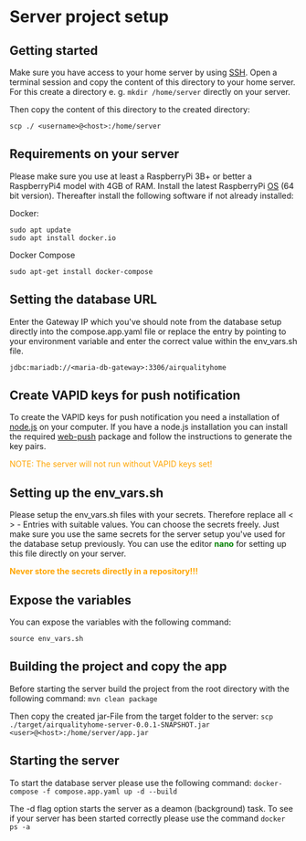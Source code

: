 # Server project setup
## Getting started
Make sure you have access to your home server by using [SSH](https://www.digitalocean.com/community/tutorials/how-to-use-ssh-to-connect-to-a-remote-server).
Open a terminal session and copy the content of this directory to your home server. For this create a
directory e. g. `mkdir /home/server` directly on your server.

Then copy the content of this directory to the created directory:

`scp ./ <username>@<host>:/home/server`

## Requirements on your server
Please make sure you use at least a RaspberryPi 3B+ or better a RaspberryPi4 model with 4GB of RAM.
Install the latest RaspberryPi [OS](https://www.raspberrypi.com/software/) (64 bit version). Thereafter
install the following software if not already installed:

Docker:
```
sudo apt update
sudo apt install docker.io
```

Docker Compose
```
sudo apt-get install docker-compose
```

## Setting the database URL
Enter the Gateway IP which you've should note from the database setup directly into
the compose.app.yaml file or replace the entry by pointing to your environment variable 
and enter the correct value within the env_vars.sh file.

`jdbc:mariadb://<maria-db-gateway>:3306/airqualityhome`

## Create VAPID keys for push notification
To create the VAPID keys for push notification you need a installation of [node.js](https://nodejs.org/en) on your computer.
If you have a node.js installation you can install the required [web-push](https://www.npmjs.com/package/web-push) package and
follow the instructions to generate the key pairs.

<span style="color:orange">NOTE: The server will not run without VAPID keys set!</span>

## Setting up the env_vars.sh
Please setup the env_vars.sh files with your secrets. Therefore replace all < > - Entries with suitable values.
You can choose the secrets freely. Just make sure you use the same secrets for the server setup you've used
for the database setup previously.
You can use the editor <span style="color:green">**nano**</span> for setting up this file directly on your server.

<span style="color:orange">**Never store the secrets directly in a repository!!!**</span>

## Expose the variables
You can expose the variables with the following command:

`source env_vars.sh`

## Building the project and copy the app
Before starting the server build the project from the root directory with the following command:
`mvn clean package`

Then copy the created jar-File from the target folder to the server:
`scp ./target/airqualityhome-server-0.0.1-SNAPSHOT.jar <user>@<host>:/home/server/app.jar`

## Starting the server
To start the database server please use the following command:
`docker-compose -f compose.app.yaml up -d --build`

The -d flag option starts the server as a deamon (background) task. To see if your server has
been started correctly please use the command `docker ps -a`

